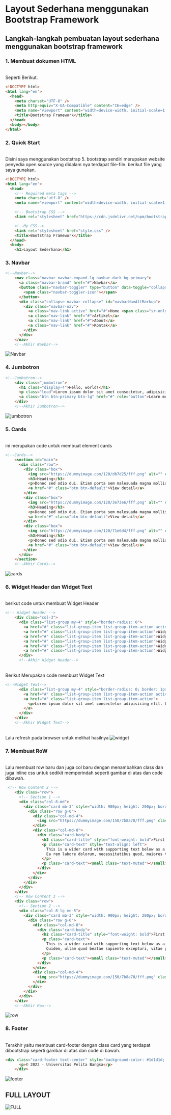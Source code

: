 # Layout Sederhana menggunakan Bootstrap Framework

## Langkah-langkah pembuatan layout sederhana menggunakan bootstrap framework

### 1. Membuat dokumen HTML

<br>Seperti Berikut.

```HTML
<!DOCTYPE html>
<html lang="en">
  <head>
    <meta charset="UTF-8" />
    <meta http-equiv="X-UA-Compatible" content="IE=edge" />
    <meta name="viewport" content="width=device-width, initial-scale=1.0" />
    <title>Bootstrap Framework</title>
  </head>
  <body></body>
</html>
```

### 2. Quick Start

<br>Disini saya menggunakan bootstrap 5. bootstrap sendiri merupakan website penyedia open source yang didalam nya terdapat file-file. berikut file yang saya gunakan.

```HTML
<!DOCTYPE html>
<html lang="en">
  <head>
    <!-- Required meta tags -->
    <meta charset="utf-8" />
    <meta name="viewport" content="width=device-width, initial-scale=1, shrink-to-fit=no" />

    <!-- Bootstrap CSS -->
    <link rel="stylesheet" href="https://cdn.jsdelivr.net/npm/bootstrap@4.6.1/dist/css/bootstrap.min.css" integrity="sha384-zCbKRCUGaJDkqS1kPbPd7TveP5iyJE0EjAuZQTgFLD2ylzuqKfdKlfG/eSrtxUkn" crossorigin="anonymous" />

    <!--My CSS-->
    <link rel="stylesheet" href="style.css" />
    <title>Bootstrap Framework</title>
  </head>
  <body>
    <h1>Layout Sederhana</h1>
```

### 3. Navbar

```HTML
<!--Navbar-->
    <nav class="navbar navbar-expand-lg navbar-dark bg-primary">
      <a class="navbar-brand" href="#">Navbar</a>
      <button class="navbar-toggler" type="button" data-toggle="collapse" data-target="#navbarNavAltMarkup" aria-controls="navbarNavAltMarkup" aria-expanded="false" aria-label="Toggle navigation">
        <span class="navbar-toggler-icon"></span>
      </button>
      <div class="collapse navbar-collapse" id="navbarNavAltMarkup">
        <div class="navbar-nav">
          <a class="nav-link active" href="#">Home <span class="sr-only">(current)</span></a>
          <a class="nav-link" href="#">Artikel</a>
          <a class="nav-link" href="#">About</a>
          <a class="nav-link" href="#">Kontak</a>
        </div>
      </div>
    </nav>
    <!--Akhir Navbar-->
```

![Navbar](img/Navbar.png)

### 4. Jumbotron

```HTML
<!--Jumbotron-->
    <div class="jumbotron">
      <h1 class="display-4">Hello, world!</h1>
      <p class="lead">Lorem ipsum dolor sit amet consectetur, adipisicing elit. Cupiditate nam quibusdam ipsum eos facere assumenda repudiandae ipsa magnam, tempore, modi illum omnis, enim et quod excepturi numquam eum id deleniti.</p>
      <a class="btn btn-primary btn-lg" href="#" role="button">Learn more</a>
    </div>
    <!--Akhir Jumbotron-->
```

![jumbotron](img/jumbotron.png)

### 5. Cards

<br>ini merupakan code untuk membuat element cards

```HTML
<!--Cards-->
    <section id="main">
      <div class="row">
        <div class="box">
          <img src="https://dummyimage.com/120/db7d25/fff.png" alt="" class="image-circle" />
          <h3>Heading</h3>
          <p>Donec sed odio dui. Etiam porta sem malesuada magna mollis euismod.</p>
          <a href="#" class="btn btn-default">View detail</a>
        </div>
        <div class="box">
          <img src="https://dummyimage.com/120/3e73e6/fff.png" alt="" class="image-circle" />
          <h3>Heading</h3>
          <p>Donec sed odio dui. Etiam porta sem malesuada magna mollis euismod.</p>
          <a href="#" class="btn btn-default">View detail</a>
        </div>
        <div class="box">
          <img src="https://dummyimage.com/120/71e6d4/fff.png" alt="" class="image-circle" />
          <h3>Heading</h3>
          <p>Donec sed odio dui. Etiam porta sem malesuada magna mollis euismod.</p>
          <a href="#" class="btn btn-default">View detail</a>
        </div>
      </div>
    </section>
    <!--Akhir Cards-->
```

![cards](img/CARDS.png)

### 6. Widget Header dan Widget Text

<br>berikut code untuk membuat Widget Header

```HTML
<!-- Widget Header -->
    <div class="col-3">
      <div class="list-group my-4" style="border-radius: 0">
        <a href="#" class="list-group-item list-group-item-action active" aria-current="true" style="font-weight: bold"> Widget Header </a>
        <a href="#" class="list-group-item list-group-item-action">Widget Link</a>
        <a href="#" class="list-group-item list-group-item-action">Widget Link</a>
        <a href="#" class="list-group-item list-group-item-action">Widget Link</a>
        <a href="#" class="list-group-item list-group-item-action">Widget Link</a>
        <a href="#" class="list-group-item list-group-item-action">Widget Link</a>
      </div>
      <!--Akhir Widget Header-->
```

<br>Berikut Merupakan code membuat Widget Text

```HTML
<!--Widget Text-->
      <div class="list-group my-4" style="border-radius: 0; border: 1px #eee">
        <a href="#" class="list-group-item list-group-item-action active" aria-current="true" style="font-weight: bold"> Widget Text </a>
        <a href="#" class="list-group-item list-group-item-action">
          <p>Lorem ipsum dolor sit amet consectetur adipisicing elit. Laboriosam quas natus, amet ab voluptatibus beatae accusamus, quam hic veritatis ipsa, accusantium est nihil dolores minus at labore sapiente autem vero.</p>
        </a>
      </div>
    </div>
    <!--Akhir Widget Text-->
```

<br>Lalu refresh pada browser untuk melihat hasilnya
![widget](img/Widget.png)

### 7. Membuat RoW

<br>Lalu membuat row baru dan juga col baru dengan menambahkan class dan juga inline css untuk sedikit memperindah seperti gambar di atas dan code dibawah.

```HTML
 <!-- Row Content 2 -->
    <div class="row">
      <!-- Section 1 -->
      <div class="col-8-md">
        <div class="card mb-3" style="width: 900px; height: 200px; border: 0">
          <div class="row g-0">
            <div class="col-md-4">
              <img src="https://dummyimage.com/150/7b8a70/fff.png" class="img-fluid rounded-start" alt="..." />
            </div>
            <div class="col-md-8">
              <div class="card-body">
                <h2 class="card-title" style="font-weight: bold">First featurette heading</h2>
                <p class="card-text" style="text-align: left">
                  This is a wider card with supporting text below as a natural lead-in to additional content. This content is a little bit longer. Lorem, ipsum dolor sit amet consectetur adipisicing elit. Velit animi quidem facere neque.
                  Ea rem labore dolorum, necessitatibus quod, maiores tempore harum fugit qui accusantium iure. Dolorum illo repellat vitae?
                </p>
                <p class="card-text"><small class="text-muted"></small></p>
              </div>
            </div>
          </div>
        </div>
      </div>
    </div>
    <!-- Row Content 3 -->
    <div class="row">
      <!-- Section 2 -->
      <div class="col-8-lg me-5">
        <div class="card mb-3" style="width: 900px; height: 200px; border: 0">
          <div class="row g-0">
            <div class="col-md-8">
              <div class="card-body">
                <h2 class="card-title" style="font-weight: bold">First featurette heading</h2>
                <p class="card-text">
                  This is a wider card with supporting text below as a natural lead-in to additional content. This content is a little bit longer. Lorem ipsum dolor sit amet consectetur adipisicing elit. Animi rerum at facilis nesciunt.
                  Quidem, ullam quod beatae sapiente excepturi, vitae praesentium ipsa ab optio, doloribus voluptatem vel atque eveniet necessitatibus?
                </p>
                <p class="card-text"><small class="text-muted"></small></p>
              </div>
            </div>
            <div class="col-md-4">
              <img src="https://dummyimage.com/150/7b8a70/fff.png" class="img-fluid rounded-start" alt="picture" />
            </div>
          </div>
        </div>
      </div>
    </div>
    <!--Akhir Row-->
```

![row](img/row.png)

### 8. Footer

<br>Terakhir yaitu membuat card-footer dengan class card yang terdapat dibootstrap seperti gambar di atas dan code di bawah.

```HTML
<div class="card-footer text-center" style="background-color: #1d1d1d; color: #eee">
      <p>© 2022 - Universitas Pelita Bangsa</p>
    </div>
```

![footer](img/footer.png)

## FULL LAYOUT

![FULL](IMG/full.png)
